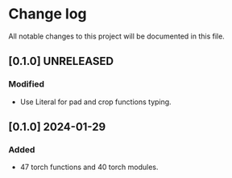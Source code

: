 # Change log

All notable changes to this project will be documented in this file.

## [0.1.0] UNRELEASED
### Modified
- Use Literal for pad and crop functions typing.

## [0.1.0] 2024-01-29
### Added
- 47 torch functions and 40 torch modules.
